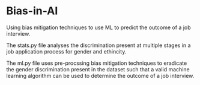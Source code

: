 # Bias-in-AI
Using bias mitigation techniques to use ML to predict the outcome of a job interview.

The stats.py file analyses the discrimination present at multiple stages in a job application process for gender and ethincity.

The ml.py file uses pre-procssing bias mitigation techniques to eradicate the gender discrimination present in the dataset such that a valid machine learning algorithm can be used to determine the outcome of a job interview.
